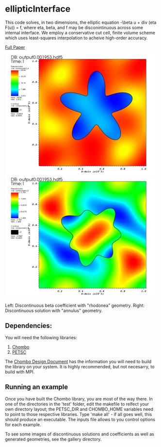 # ellipticInterface

This code solves, in two dimensions, the elliptic equation -\beta u + div (eta F(u)) = f, where eta, beta, and f may be disconintinuous across some internal interface. We employ a conservative cut cell, finite volume scheme which uses least-squares interpolation to acheive high-order accuracy.

[Full Paper](https://www.sciencedirect.com/science/article/pii/S0021999123004461)

<img src="./gallery/betaCoef.png" height="400px" width="500px" > <img src="./gallery/uSol2.png" height="400px" width="500px" >

Left: Discontinuous beta coefficient with "rhodonea" geometry. Right: Discontinuous solution with "annulus" geometry.

## Dependencies:

You will need the following libraries:

1. [Chombo](https://commons.lbl.gov/display/chombo/Chombo+-+Software+for+Adaptive+Solutions+of+Partial+Differential+Equations)
2. [PETSC](https://petsc.org/release/download/)

The [Chombo Design Document](https://commons.lbl.gov/display/chombo/Chombo+-+Software+for+Adaptive+Solutions+of+Partial+Differential+Equations?preview=/73468344/169279490/chomboDesign.pdf) has the information you will need to build the library on your system. It is highly recommended, but not necesarry, to build with MPI.

## Running an example

Once you have built the Chombo library, you are most of the way there. In one of the directories in the 'test' folder, edit the makefile to relfect your own directory layout; the PETSC_DIR and CHOMBO_HOME variables need to point to those respective libraries. Type 'make all' - if all goes well, this should produce an executable. The inputs file allows to you control options for each example. 

To see some images of discontinuous solutions and coefficients as well as generated geometries, see the gallery directory.
